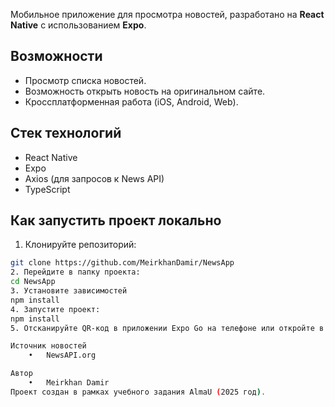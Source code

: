 Мобильное приложение для просмотра новостей, разработано на **React Native** с использованием **Expo**.

## Возможности
- Просмотр списка новостей.
- Возможность открыть новость на оригинальном сайте.
- Кроссплатформенная работа (iOS, Android, Web).

## Стек технологий
- React Native
- Expo
- Axios (для запросов к News API)
- TypeScript

## Как запустить проект локально

1. Клонируйте репозиторий:

```bash
git clone https://github.com/MeirkhanDamir/NewsApp
2. Перейдите в папку проекта:
cd NewsApp
3. Установите зависимостей
npm install
4. Запустите проект:
npm install
5. Отсканируйте QR-код в приложении Expo Go на телефоне или откройте в симуляторе.

Источник новостей
	•	NewsAPI.org

Автор
	•	Meirkhan Damir
Проект создан в рамках учебного задания AlmaU (2025 год).
